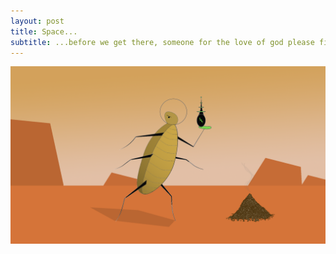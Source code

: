 ```yaml
---
layout: post
title: Space...
subtitle: ...before we get there, someone for the love of god please figure out how to kill these.
---
```



<img src="/public/img/Space-Cockroach.png" />